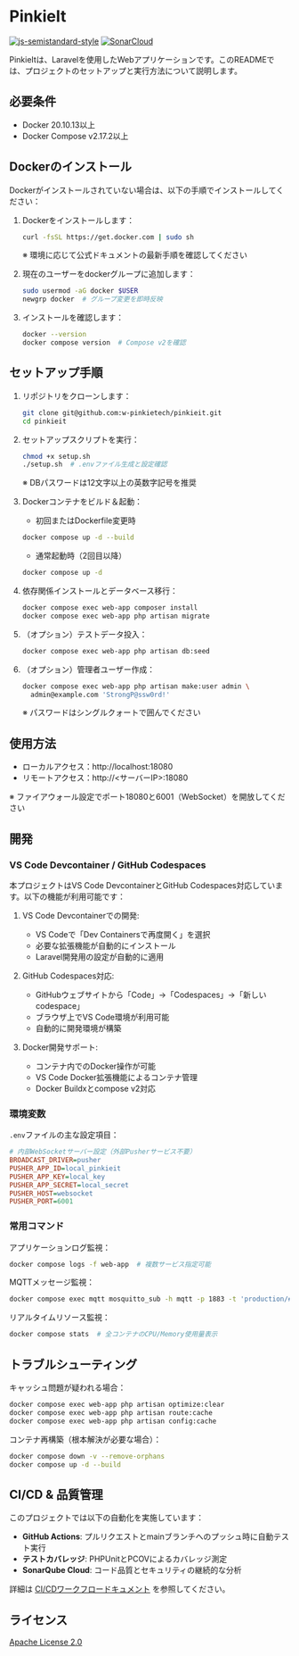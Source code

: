 # PinkieIt

[![js-semistandard-style](https://img.shields.io/badge/code%20style-semistandard-brightgreen.svg)](https://github.com/standard/semistandard)
[![SonarCloud](https://sonarcloud.io/images/project_badges/sonarcloud-white.svg)](https://sonarcloud.io/summary/new_code?id=w-pinkietech_pinkieit)

PinkieItは、Laravelを使用したWebアプリケーションです。このREADMEでは、プロジェクトのセットアップと実行方法について説明します。

## 必要条件

- Docker 20.10.13以上
- Docker Compose v2.17.2以上

## Dockerのインストール

Dockerがインストールされていない場合は、以下の手順でインストールしてください：

1. Dockerをインストールします：
   ```bash
   curl -fsSL https://get.docker.com | sudo sh
   ```
   ※ 環境に応じて公式ドキュメントの最新手順を確認してください

2. 現在のユーザーをdockerグループに追加します：
   ```bash
   sudo usermod -aG docker $USER
   newgrp docker  # グループ変更を即時反映
   ```

3. インストールを確認します：
   ```bash
   docker --version
   docker compose version  # Compose v2を確認
   ```

## セットアップ手順

1. リポジトリをクローンします：
   ```bash
   git clone git@github.com:w-pinkietech/pinkieit.git
   cd pinkieit
   ```

2. セットアップスクリプトを実行：
   ```bash
   chmod +x setup.sh
   ./setup.sh  # .envファイル生成と設定確認
   ```
   ※ DBパスワードは12文字以上の英数字記号を推奨

3. Dockerコンテナをビルド＆起動：
   - 初回またはDockerfile変更時
   ```bash
   docker compose up -d --build
   ```
   - 通常起動時（2回目以降）
   ```bash
   docker compose up -d
   ```

4. 依存関係インストールとデータベース移行：
   ```bash
   docker compose exec web-app composer install
   docker compose exec web-app php artisan migrate
   ```

5. （オプション）テストデータ投入：
   ```bash
   docker compose exec web-app php artisan db:seed
   ```

6. （オプション）管理者ユーザー作成：
   ```bash
   docker compose exec web-app php artisan make:user admin \
     admin@example.com 'StrongP@ssw0rd!'
   ```
   ※ パスワードはシングルクォートで囲んでください

## 使用方法

- ローカルアクセス：http://localhost:18080
- リモートアクセス：http://<サーバーIP>:18080

※ ファイアウォール設定でポート18080と6001（WebSocket）を開放してください

## 開発

### VS Code Devcontainer / GitHub Codespaces

本プロジェクトはVS Code DevcontainerとGitHub Codespaces対応しています。以下の機能が利用可能です：

1. VS Code Devcontainerでの開発:
   - VS Codeで「Dev Containersで再度開く」を選択
   - 必要な拡張機能が自動的にインストール
   - Laravel開発用の設定が自動的に適用

2. GitHub Codespaces対応:
   - GitHubウェブサイトから「Code」→「Codespaces」→「新しいcodespace」
   - ブラウザ上でVS Code環境が利用可能
   - 自動的に開発環境が構築

3. Docker開発サポート:
   - コンテナ内でのDocker操作が可能
   - VS Code Docker拡張機能によるコンテナ管理
   - Docker Buildxとcompose v2対応

### 環境変数
`.env`ファイルの主な設定項目：
```ini
# 内部WebSocketサーバー設定（外部Pusherサービス不要）
BROADCAST_DRIVER=pusher
PUSHER_APP_ID=local_pinkieit
PUSHER_APP_KEY=local_key
PUSHER_APP_SECRET=local_secret
PUSHER_HOST=websocket
PUSHER_PORT=6001
```

### 常用コマンド
アプリケーションログ監視：
```bash
docker compose logs -f web-app  # 複数サービス指定可能
```

MQTTメッセージ監視：
```bash
docker compose exec mqtt mosquitto_sub -h mqtt -p 1883 -t 'production/#'
```

リアルタイムリソース監視：
```bash
docker compose stats  # 全コンテナのCPU/Memory使用量表示
```

## トラブルシューティング

キャッシュ問題が疑われる場合：
```bash
docker compose exec web-app php artisan optimize:clear
docker compose exec web-app php artisan route:cache
docker compose exec web-app php artisan config:cache
```

コンテナ再構築（根本解決が必要な場合）：
```bash
docker compose down -v --remove-orphans
docker compose up -d --build
```

## CI/CD & 品質管理

このプロジェクトでは以下の自動化を実施しています：

- **GitHub Actions**: プルリクエストとmainブランチへのプッシュ時に自動テスト実行
- **テストカバレッジ**: PHPUnitとPCOVによるカバレッジ測定
- **SonarQube Cloud**: コード品質とセキュリティの継続的な分析

詳細は [CI/CDワークフロードキュメント](docs/CI_CD_WORKFLOW.md) を参照してください。

## ライセンス

[Apache License 2.0](LICENSE)
